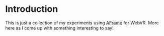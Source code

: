 # Introduction

This is just a collection of my experiments using [AFrame](https://aframe.io/) for WebVR.  More
here as I come up with something interesting to say!

